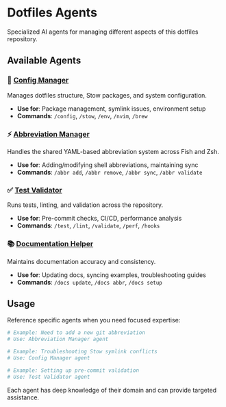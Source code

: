 # Dotfiles Agents

Specialized AI agents for managing different aspects of this dotfiles repository.

## Available Agents

### 🔧 [Config Manager](config-manager.md)

Manages dotfiles structure, Stow packages, and system configuration.

- **Use for**: Package management, symlink issues, environment setup
- **Commands**: `/config`, `/stow`, `/env`, `/nvim`, `/brew`

### ⚡ [Abbreviation Manager](abbreviation-manager.md)

Handles the shared YAML-based abbreviation system across Fish and Zsh.

- **Use for**: Adding/modifying shell abbreviations, maintaining sync
- **Commands**: `/abbr add`, `/abbr remove`, `/abbr sync`, `/abbr validate`

### ✅ [Test Validator](test-validator.md)

Runs tests, linting, and validation across the repository.

- **Use for**: Pre-commit checks, CI/CD, performance analysis
- **Commands**: `/test`, `/lint`, `/validate`, `/perf`, `/hooks`

### 📚 [Documentation Helper](docs-helper.md)

Maintains documentation accuracy and consistency.

- **Use for**: Updating docs, syncing examples, troubleshooting guides
- **Commands**: `/docs update`, `/docs abbr`, `/docs setup`

## Usage

Reference specific agents when you need focused expertise:

```bash
# Example: Need to add a new git abbreviation
# Use: Abbreviation Manager agent

# Example: Troubleshooting Stow symlink conflicts
# Use: Config Manager agent

# Example: Setting up pre-commit validation
# Use: Test Validator agent
```

Each agent has deep knowledge of their domain and can provide targeted assistance.
